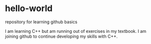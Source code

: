 # hello-world
repository for learning github basics

I am learning C++ but am running out of exercises in my textbook. I am joining github to continue developing my skills with C++.

